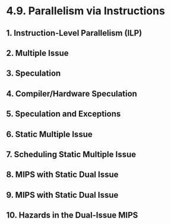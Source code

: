 # 4.9. Parallelism via Instructions

## 1. Instruction-Level Parallelism (ILP)

## 2. Multiple Issue

## 3. Speculation

## 4. Compiler/Hardware Speculation

## 5. Speculation and Exceptions

## 6. Static Multiple Issue

## 7. Scheduling Static Multiple Issue

## 8. MIPS with Static Dual Issue

## 9. MIPS with Static Dual Issue

## 10. Hazards in the Dual-Issue MIPS
